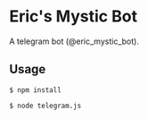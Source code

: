 # Eric's Mystic Bot
A telegram bot (@eric_mystic_bot).

## Usage
````
$ npm install
````
````
$ node telegram.js
````